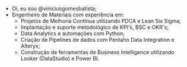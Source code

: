 - Oi, eu sou @viniciusgomesbatista;
- Engenheiro de Materiais com experiência em: 
  - Projetos de Melhoria Contínua utilizando PDCA e Lean Six Sigma;
  - Implantação e suporte metodológico de KPI's, BSC e OKR's;
  - Data Analytics e automações com Python;
  - Criação de Pipelines de dados com Pentaho Data Integration e Alteryx;
  - Construção de ferramentas de Business Intelligence utilizando Looker (DataStudio) e Power BI.



<!---
vinigo18/vinigo18 is a ✨ special ✨ repository because its `README.md` (this file) appears on your GitHub profile.
You can click the Preview link to take a look at your changes.
--->
